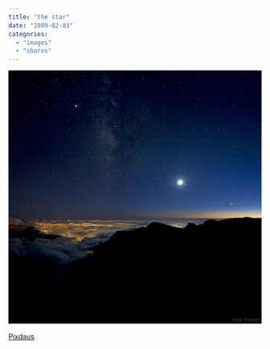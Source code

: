 ```yaml
---
title: "the star"
date: "2009-02-03"
categories: 
  - "images"
  - "shares"
---
```


![](images/4wnP83SaFji4wilaZ68ro31Uo1_1280.jpg)

[Pixdaus](http://pixdaus.com/index.php?pageno=3)
